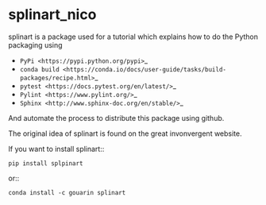 # splinart_nico

splinart is a package used for a tutorial which explains how to do the Python packaging using

- `PyPi <https://pypi.python.org/pypi>`_
- `conda build <https://conda.io/docs/user-guide/tasks/build-packages/recipe.html>`_
- `pytest <https://docs.pytest.org/en/latest/>`_
- `Pylint <https://www.pylint.org/>`_
- `Sphinx <http://www.sphinx-doc.org/en/stable/>`_

And automate the process to distribute this package using github.

The original idea of splinart is found on the great invonvergent website.

If you want to install splinart::

    pip install splpinart

or::

    conda install -c gouarin splinart
